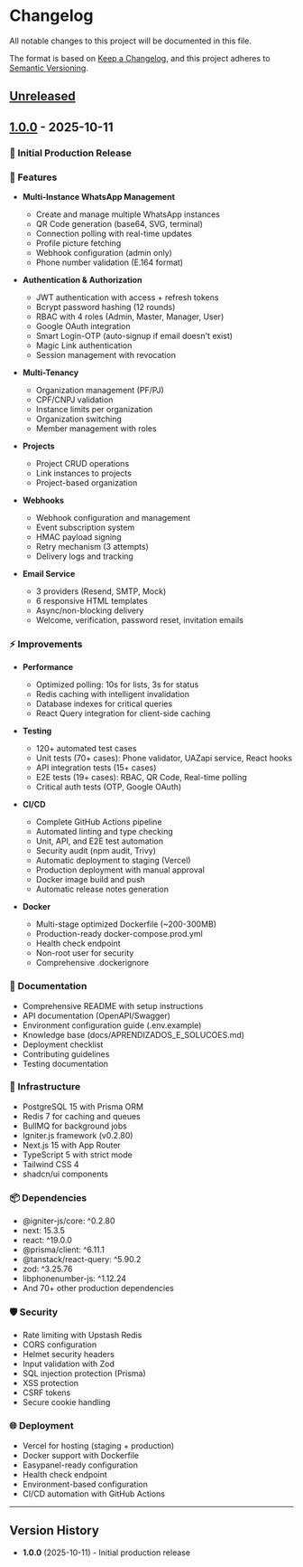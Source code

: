 # Changelog

All notable changes to this project will be documented in this file.

The format is based on [Keep a Changelog](https://keepachangelog.com/en/1.0.0/),
and this project adheres to [Semantic Versioning](https://semver.org/spec/v2.0.0.html).

## [Unreleased]

## [1.0.0] - 2025-10-11

### 🎉 Initial Production Release

### 🚀 Features

- **Multi-Instance WhatsApp Management**
  - Create and manage multiple WhatsApp instances
  - QR Code generation (base64, SVG, terminal)
  - Connection polling with real-time updates
  - Profile picture fetching
  - Webhook configuration (admin only)
  - Phone number validation (E.164 format)

- **Authentication & Authorization**
  - JWT authentication with access + refresh tokens
  - Bcrypt password hashing (12 rounds)
  - RBAC with 4 roles (Admin, Master, Manager, User)
  - Google OAuth integration
  - Smart Login-OTP (auto-signup if email doesn't exist)
  - Magic Link authentication
  - Session management with revocation

- **Multi-Tenancy**
  - Organization management (PF/PJ)
  - CPF/CNPJ validation
  - Instance limits per organization
  - Organization switching
  - Member management with roles

- **Projects**
  - Project CRUD operations
  - Link instances to projects
  - Project-based organization

- **Webhooks**
  - Webhook configuration and management
  - Event subscription system
  - HMAC payload signing
  - Retry mechanism (3 attempts)
  - Delivery logs and tracking

- **Email Service**
  - 3 providers (Resend, SMTP, Mock)
  - 6 responsive HTML templates
  - Async/non-blocking delivery
  - Welcome, verification, password reset, invitation emails

### ⚡ Improvements

- **Performance**
  - Optimized polling: 10s for lists, 3s for status
  - Redis caching with intelligent invalidation
  - Database indexes for critical queries
  - React Query integration for client-side caching

- **Testing**
  - 120+ automated test cases
  - Unit tests (70+ cases): Phone validator, UAZapi service, React hooks
  - API integration tests (15+ cases)
  - E2E tests (19+ cases): RBAC, QR Code, Real-time polling
  - Critical auth tests (OTP, Google OAuth)

- **CI/CD**
  - Complete GitHub Actions pipeline
  - Automated linting and type checking
  - Unit, API, and E2E test automation
  - Security audit (npm audit, Trivy)
  - Automatic deployment to staging (Vercel)
  - Production deployment with manual approval
  - Docker image build and push
  - Automatic release notes generation

- **Docker**
  - Multi-stage optimized Dockerfile (~200-300MB)
  - Production-ready docker-compose.prod.yml
  - Health check endpoint
  - Non-root user for security
  - Comprehensive .dockerignore

### 📝 Documentation

- Comprehensive README with setup instructions
- API documentation (OpenAPI/Swagger)
- Environment configuration guide (.env.example)
- Knowledge base (docs/APRENDIZADOS_E_SOLUCOES.md)
- Deployment checklist
- Contributing guidelines
- Testing documentation

### 🔧 Infrastructure

- PostgreSQL 15 with Prisma ORM
- Redis 7 for caching and queues
- BullMQ for background jobs
- Igniter.js framework (v0.2.80)
- Next.js 15 with App Router
- TypeScript 5 with strict mode
- Tailwind CSS 4
- shadcn/ui components

### 📦 Dependencies

- @igniter-js/core: ^0.2.80
- next: 15.3.5
- react: ^19.0.0
- @prisma/client: ^6.11.1
- @tanstack/react-query: ^5.90.2
- zod: ^3.25.76
- libphonenumber-js: ^1.12.24
- And 70+ other production dependencies

### 🛡️ Security

- Rate limiting with Upstash Redis
- CORS configuration
- Helmet security headers
- Input validation with Zod
- SQL injection protection (Prisma)
- XSS protection
- CSRF tokens
- Secure cookie handling

### 🌐 Deployment

- Vercel for hosting (staging + production)
- Docker support with Dockerfile
- Easypanel-ready configuration
- Health check endpoint
- Environment-based configuration
- CI/CD automation with GitHub Actions

---

## Version History

- **1.0.0** (2025-10-11) - Initial production release

[unreleased]: https://github.com/Quayer/app-quayer/compare/v1.0.0...HEAD
[1.0.0]: https://github.com/Quayer/app-quayer/releases/tag/v1.0.0
